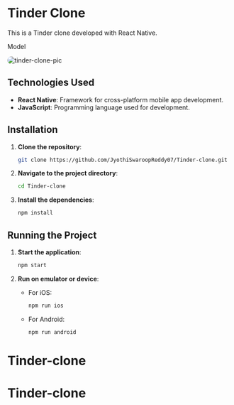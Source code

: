 
# Tinder Clone

This is a Tinder clone developed with React Native.

Model  
<div>
<img align="middle" alt="tinder-clone-pic" style="border-radius:50px;" src="https://www.techadvisor.com/wp-content/uploads/2022/09/How-to-use-Tinder.jpg?resize=1024%2C576&quality=50&strip=all"></a>
</div>

## Technologies Used

- **React Native**: Framework for cross-platform mobile app development.
- **JavaScript**: Programming language used for development.

## Installation

1. **Clone the repository**:

   ```bash
   git clone https://github.com/JyothiSwaroopReddy07/Tinder-clone.git
   ```

2. **Navigate to the project directory**:

   ```bash
   cd Tinder-clone
   ```

3. **Install the dependencies**:

   ```bash
   npm install
   ```

## Running the Project

1. **Start the application**:

   ```bash
   npm start
   ```

2. **Run on emulator or device**:

   - For iOS:

     ```bash
     npm run ios
     ```

   - For Android:

     ```bash
     npm run android
     ``` 

# Tinder-clone
# Tinder-clone
